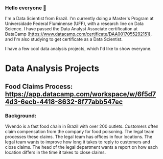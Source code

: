 ### Hello everyone 👋

I'm a Data Scientist from Brazil. I'm currently doing a Master's Program at Universidade Federal Fluminense (UFF), with a research line on Data Science. 
I have passed the Data Analyst Associate certification at DataCamp (https://www.datacamp.com/certificate/DAA0017055292151), and I'm also studying to get certificate as a Data Scientist.

I have a few cool data analysis projects, which I'd like to show everyone.

# Data Analysis Projects

## Food Claims Process: https://app.datacamp.com/workspace/w/6f5d74d3-6ecb-4418-8632-8f77abb547ec
### Background: 
Vivendo is a fast food chain in Brazil with over 200 outlets.
Customers often claim compensation from the company for food poisoning.
The legal team processes these claims. The legal team has offices in four locations.
The legal team wants to improve how long it takes to reply to customers and close claims.
The head of the legal department wants a report on how each location differs in the time it
takes to close claims.


<!--
**JoaoVictorNunes/JoaoVictorNunes** is a ✨ _special_ ✨ repository because its `README.md` (this file) appears on your GitHub profile.

Here are some ideas to get you started:

- 🔭 I’m currently working on ...
- 🌱 I’m currently learning ...
- 👯 I’m looking to collaborate on ...
- 🤔 I’m looking for help with ...
- 💬 Ask me about ...
- 📫 How to reach me: ...
- 😄 Pronouns: ...
- ⚡ Fun fact: ...
-->
